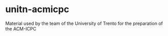 # unitn-acmicpc
Material used by the team of the University of Trento for the preparation of the ACM-ICPC
